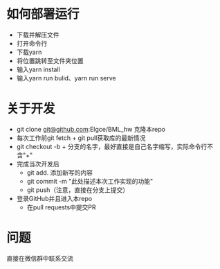# 如何部署运行
* 下载并解压文件
* 打开命令行
* 下载yarn
* 将位置跳转至文件夹位置
* 输入yarn install
* 输入yarn run bulid、yarn run serve

# 关于开发
* git clone git@github.com:Elgce/BML_hw  克隆本repo
* 每次工作前git fetch + git pull获取库的最新情况
* git checkout -b + 分支的名字，最好直接是自己名字缩写，实际命令行不含"+"
* 完成当次开发后
  * git add. 添加新写的内容
  * git commit -m "此处描述本次工作实现的功能"
  * git push（注意，直接在分支上提交）
* 登录GitHub并且进入本repo
  * 在pull requests中提交PR

# 问题
直接在微信群中联系交流
